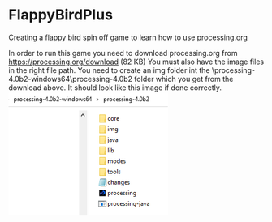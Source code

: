 # FlappyBirdPlus
Creating a flappy bird spin off game to learn how to use processing.org


In order to run this game you need to download processing.org from https://processing.org/download (82 KB)
You must also have the image files in the right file path. You need to create an img folder int the \processing-4.0b2-windows64\processing-4.0b2 folder which you get from the download above. It should look like this image if done correctly.
![File Path](./img/FilePathExample.png)
